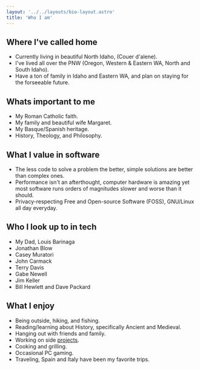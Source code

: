 ```yaml
---
layout: '../../layouts/bio-layout.astro'
title: 'Who I am'
---
```


## Where I've called home
- Currently living in beautiful North Idaho, (Couer d'alene).
- I've lived all over the PNW (Oregon, Western & Eastern WA, North and South Idaho).
- Have a ton of family in Idaho and Eastern WA, and plan on staying for the forseeable future.

<!-- <div style="display: flex;"> -->
<!-- <img src="/images/pend-oreille.jpg" style="max-width: 400px;"/> -->
<!-- <img src="/images/pacific-northwest-map.jpg" style="max-width: 400px;"/> -->
<!-- </div> -->

## Whats important to me
- My Roman Catholic faith.
- My family and beautiful wife Margaret.
- My Basque/Spanish heritage.
- History, Theology, and Philosophy.

## What I value in software
- The less code to solve a problem the better, simple solutions are better than complex ones.
- Performance isn't an afterthought, computer hardware is amazing yet most software runs
orders of magnitudes slower and worse than it should.
- Privacy-respecting Free and Open-source Software (FOSS), GNU/Linux all day everyday.

## Who I look up to in tech
- My Dad, Louis Barinaga
- Jonathan Blow
- Casey Muratori
- John Carmack
- Terry Davis
- Gabe Newell
- Jim Keller
- Bill Hewlett and Dave Packard

## What I enjoy
- Being outside, hiking, and fishing.
- Reading/learning about History, specifically Ancient and Medieval.
- Hanging out with friends and family.
- Working on side [projects](/projects).
- Cooking and grilling.
- Occasional PC gaming.
- Traveling, Spain and Italy have been my favorite trips.



